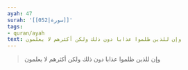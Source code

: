 ```yaml
---
ayah: 47
surah: '[[052|سورة]]'
tags:
- quran/ayah
text: وإن للذين ظلموا عذابا دون ذلك ولكن أكثرهم لا يعلمون
---
```

> وإن للذين ظلموا عذابا دون ذلك ولكن أكثرهم لا يعلمون

